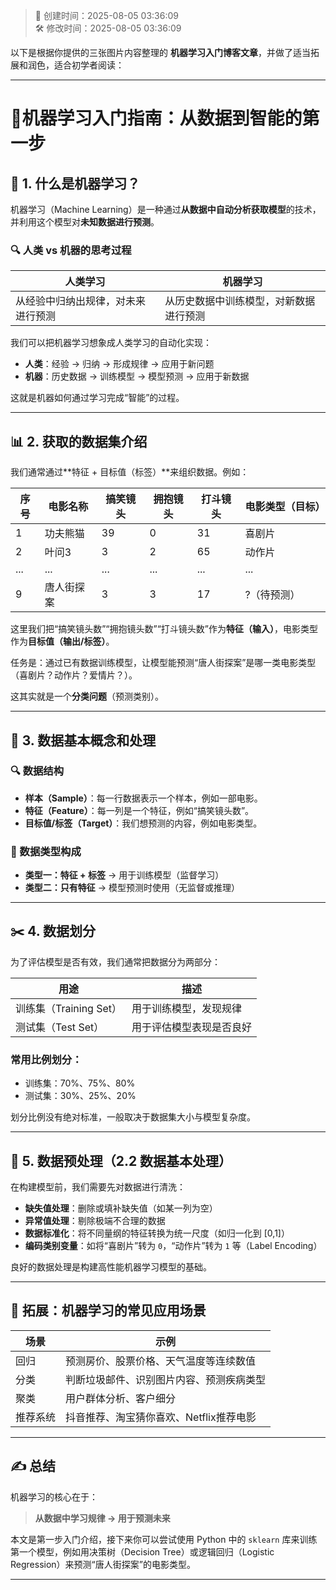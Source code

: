 <!-- timestamp inserted -->
> 📄 创建时间：2025-08-05 03:36:09  
> 🛠️ 修改时间：2025-08-05 03:36:09

以下是根据你提供的三张图片内容整理的 **机器学习入门博客文章**，并做了适当拓展和润色，适合初学者阅读：

---

# 📘机器学习入门指南：从数据到智能的第一步

## 🧠 1. 什么是机器学习？

机器学习（Machine Learning）是一种通过**从数据中自动分析获取模型**的技术，并利用这个模型对**未知数据进行预测**。

### 🔍 人类 vs 机器的思考过程

| 人类学习              | 机器学习                |
| ----------------- | ------------------- |
| 从经验中归纳出规律，对未来进行预测 | 从历史数据中训练模型，对新数据进行预测 |

我们可以把机器学习想象成人类学习的自动化实现：

* **人类**：经验 → 归纳 → 形成规律 → 应用于新问题
* **机器**：历史数据 → 训练模型 → 模型预测 → 应用于新数据

这就是机器如何通过学习完成“智能”的过程。

---

## 📊 2. 获取的数据集介绍

我们通常通过\*\*特征 + 目标值（标签）\*\*来组织数据。例如：

| 序号  | 电影名称  | 搞笑镜头 | 拥抱镜头 | 打斗镜头 | 电影类型（目标） |
| --- | ----- | ---- | ---- | ---- | -------- |
| 1   | 功夫熊猫  | 39   | 0    | 31   | 喜剧片      |
| 2   | 叶问3   | 3    | 2    | 65   | 动作片      |
| ... | ...   | ...  | ...  | ...  | ...      |
| 9   | 唐人街探案 | 3    | 3    | 17   | ?（待预测）   |

这里我们把“搞笑镜头数”“拥抱镜头数”“打斗镜头数”作为**特征（输入）**，电影类型作为**目标值（输出/标签）**。

任务是：通过已有数据训练模型，让模型能预测“唐人街探案”是哪一类电影类型（喜剧片？动作片？爱情片？）。

这其实就是一个**分类问题**（预测类别）。

---

## 🧾 3. 数据基本概念和处理

### 🔍 数据结构

* **样本（Sample）**：每一行数据表示一个样本，例如一部电影。
* **特征（Feature）**：每一列是一个特征，例如“搞笑镜头数”。
* **目标值/标签（Target）**：我们想预测的内容，例如电影类型。

### 🧱 数据类型构成

* **类型一：特征 + 标签** → 用于训练模型（监督学习）
* **类型二：只有特征** → 模型预测时使用（无监督或推理）

---

## ✂️ 4. 数据划分

为了评估模型是否有效，我们通常把数据分为两部分：

| 用途                | 描述           |
| ----------------- | ------------ |
| 训练集（Training Set） | 用于训练模型，发现规律  |
| 测试集（Test Set）     | 用于评估模型表现是否良好 |

### 常用比例划分：

* 训练集：70%、75%、80%
* 测试集：30%、25%、20%

划分比例没有绝对标准，一般取决于数据集大小与模型复杂度。

---

## 🧹 5. 数据预处理（2.2 数据基本处理）

在构建模型前，我们需要先对数据进行清洗：

* **缺失值处理**：删除或填补缺失值（如某一列为空）
* **异常值处理**：剔除极端不合理的数据
* **数据标准化**：将不同量纲的特征转换为统一尺度（如归一化到 \[0,1]）
* **编码类别变量**：如将“喜剧片”转为 `0`，“动作片”转为 `1` 等（Label Encoding）

良好的数据处理是构建高性能机器学习模型的基础。

---

## 🧠 拓展：机器学习的常见应用场景

| 场景   | 示例                      |
| ---- | ----------------------- |
| 回归   | 预测房价、股票价格、天气温度等连续数值     |
| 分类   | 判断垃圾邮件、识别图片内容、预测疾病类型    |
| 聚类   | 用户群体分析、客户细分             |
| 推荐系统 | 抖音推荐、淘宝猜你喜欢、Netflix推荐电影 |

---

## ✍️ 总结

机器学习的核心在于：

> **从数据中学习规律 → 用于预测未来**

本文是第一步入门介绍，接下来你可以尝试使用 Python 中的 `sklearn` 库来训练第一个模型，例如用决策树（Decision Tree）或逻辑回归（Logistic Regression）来预测“唐人街探案”的电影类型。

---
